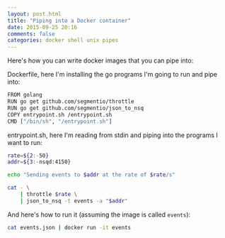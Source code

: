 ```yaml
---
layout: post.html
title: "Piping into a Docker container"
date: 2015-09-25 20:16
comments: false
categories: docker shell unix pipes
---
```


Here's how you can write docker images that you can pipe into:

Dockerfile, here I'm installing the go programs I'm going to run and pipe into:

``` sh
FROM golang
RUN go get github.com/segmentio/throttle
RUN go get github.com/segmentio/json_to_nsq
COPY entrypoint.sh /entrypoint.sh
CMD ["/bin/sh", "/entrypoint.sh"]
```

entrypoint.sh, here I'm reading from stdin and piping into the programs I want to run:

``` sh
rate=${2:-50}
addr=${3:-nsqd:4150}

echo "Sending events to $addr at the rate of $rate/s"

cat - \
    | throttle $rate \
    | json_to_nsq -t events -a "$addr"
```

And here's how to run it (assuming the image is called `events`):

``` sh
cat events.json | docker run -it events
```
